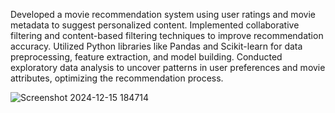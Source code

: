 Developed a movie recommendation system using user ratings and movie metadata to suggest personalized content. Implemented collaborative filtering and content-based filtering techniques to improve recommendation accuracy. Utilized Python libraries like Pandas and Scikit-learn for data preprocessing, feature extraction, and model building. Conducted exploratory data analysis to uncover patterns in user preferences and movie attributes, optimizing the recommendation process.

![Screenshot 2024-12-15 184714](https://github.com/user-attachments/assets/0576d7e8-deba-46bd-9935-dd567798888a)
